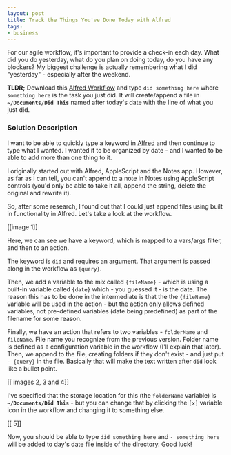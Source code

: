 ```yaml
---
layout: post
title: Track the Things You've Done Today with Alfred
tags:
- business
---
```

For our agile workflow, it's important to provide a check-in each day.  What did you do yesterday, what do you plan on doing today, do you have any blockers?  My biggest challenge is actually remembering what I did "yesterday" - especially after the weekend.

**TLDR;** Download this [Alfred Workflow](XXXX) and type `did something here` where `something here` is the task you just did. It will create/append a file in **`~/Documents/Did This`** named after today's date with the line of what you just did.

### Solution Description

I want to be able to quickly type a keyword in [Alfred](XXXX) and then continue to type what I wanted.  I wanted it to be organized by date - and I wanted to be able to add more than one thing to it. 

I originally started out with Alfred, AppleScript and the Notes app.  However, as far as I can tell, you can't append to a note in Notes using AppleScript controls (you'd only be able to take it all, append the string, delete the original and rewrite it).  

So, after some research, I found out that I could just append files using built in functionality in Alfred.  Let's take a look at the workflow.

[[image 1]]

Here, we can see we have a keyword, which is mapped to a vars/args filter, and then to an action.  

The keyword is `did` and requires an argument.  That argument is passed along in the workflow as `{query}`.

Then, we add a variable to the mix called `{fileName}` - which is using a built-in variable called `{date}` which - you guessed it - is the date.  The reason this has to be done in the intermediate is that the the `{fileName}` variable will be used in the action - but the action only allows defined variables, not pre-defined variables (date being predefined) as part of the filename for some reason.

Finally, we have an action that refers to two variables - `folderName` and `fileName`.  File name you recognize from the previous version.  Folder name is defined as a configuration variable in the workflow (I'll explain that later).  Then, we append to the file, creating folders if they don't exist - and just put `- {query}` in the file.  Basically that will make the text written after `did` look like a bullet point.

[[ images 2, 3 and 4]]

I've specified that the storage location for this (the `folderName` variable) is **`~/Documents/Did This`** - but you can change that by clicking the `[x]` variable icon in the workflow and changing it to something else.

[[ 5]]

Now, you should be able to type `did something here` and `- something here` will be added to day's date file inside of the directory.  Good luck!



